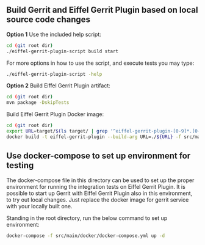 ## Build Gerrit and Eiffel Gerrit Plugin based on local source code changes

**Option 1**
Use the included help script:

```bash
cd (git root dir)
./eiffel-gerrit-plugin-script build start
```

For more options in how to use the script, and execute tests you may type:

```bash
./eiffel-gerrit-plugin-script -help
```

**Option 2**
Build Eiffel Gerrit Plugin artifact:

```bash
cd (git root dir)
mvn package -DskipTests
```

Build Eiffel Gerrit Plugin Docker image:

```bash
cd (git root dir)
export URL=target/$(ls target/ | grep '^eiffel-gerrit-plugin-[0-9]*.[0-9]*.[0-9]*.jar')
docker build -t eiffel-gerrit-plugin --build-arg URL=./${URL} -f src/main/docker/Dockerfile .
```

## Use docker-compose to set up environment for testing

The docker-compose file in this directory can be used to set up the proper
environment for running the integration tests on Eiffel Gerrit Plugin.
It is possible to start up Gerrit with Eiffel Gerrit Plugin
also in this environment, to try out local changes. Just
replace the docker image for gerrit service with your locally built one.

Standing in the root directory, run the below command to set up environment:

```bash
docker-compose -f src/main/docker/docker-compose.yml up -d
```
